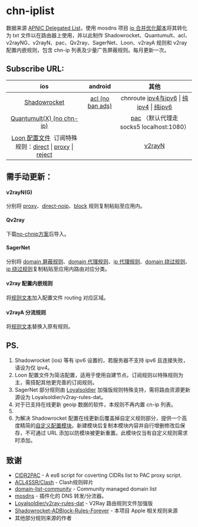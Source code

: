 # chn-iplist

数据来源 [ APNIC Delegated List](http://ftp.apnic.net/apnic/stats/apnic/delegated-apnic-latest)，使用 mosdns 项目 [ip 合并优化脚本](https://github.com/IrineSistiana/mosdns/blob/main/scripts/update_chn_ip_domain.py)将其转化为 txt 文件以在路由器上使用，并以此制作 Shadowrocket、Quantumult、acl、v2rayNG、v2rayN、pac、Qv2ray、SagerNet、Loon、v2rayA 规则和 v2ray 配置内嵌规则，包含 chn-ip 列表及少量广告屏蔽规则。每月更新一次。

## Subscribe URL:

| ios                                                                                                                                                                                                                                                                                                                                                                                                                                   | android                                                                                     | 其他                                                                                                                                                                                                                                                                                             |
|:-------------------------------------------------------------------------------------------------------------------------------------------------------------------------------------------------------------------------------------------------------------------------------------------------------------------------------------------------------------------------------------------------------------------------------------:|:-------------------------------------------------------------------------------------------:|:----------------------------------------------------------------------------------------------------------------------------------------------------------------------------------------------------------------------------------------------------------------------------------------------:|
| [Shadowrocket](https://raw.githubusercontent.com/PaPerseller/chn-iplist/master/Shadowrocket.conf)                                                                                                                                                                                                                                                                                                                                     | [acl (no ban ads)](https://raw.githubusercontent.com/PaPerseller/chn-iplist/master/chn.acl) | chnroute [ipv4与ipv6](https://raw.githubusercontent.com/PaPerseller/chn-iplist/master/chnroute.txt) \| [纯ipv4](https://raw.githubusercontent.com/PaPerseller/chn-iplist/master/chnroute-ipv4.txt) \| [纯ipv6](https://raw.githubusercontent.com/PaPerseller/chn-iplist/master/chnroute-ipv6.txt) |
| [Quantumult(X) (no chn-ip)](https://raw.githubusercontent.com/PaPerseller/chn-iplist/master/Quantumult(X)_noIP.conf)                                                                                                                                                                                                                                                                                                                  |                                                                                             | [pac](https://raw.githubusercontent.com/PaPerseller/chn-iplist/master/chnroute.pac) （默认代理走 socks5 localhost:1080）                                                                                                                                                                              |
| [Loon 配置文件](https://raw.githubusercontent.com/PaPerseller/chn-iplist/master/Loon/Loon.conf)  订阅特殊规则：[direct](https://raw.githubusercontent.com/PaPerseller/chn-iplist/master/Loon/ruleset/direct-special.txt) \| [proxy](https://raw.githubusercontent.com/PaPerseller/chn-iplist/master/Loon/ruleset/proxy-special.txt) \| [reject](https://raw.githubusercontent.com/PaPerseller/chn-iplist/master/Loon/ruleset/reject-special.txt) |                                                                                             | [v2rayN ](https://raw.githubusercontent.com/PaPerseller/chn-iplist/master/v2rayN(G)/v2rayN_subrules_whitelist)                                                                                                                                                                                 |

## 需手动更新：

#### v2rayN(G)

分别将 [proxy](https://raw.githubusercontent.com/PaPerseller/chn-iplist/master/v2rayN(G)/proxy.txt)、[direct-noip](https://raw.githubusercontent.com/PaPerseller/chn-iplist/master/v2rayN(G)/direct-noip.txt)、[block](https://raw.githubusercontent.com/PaPerseller/chn-iplist/master/v2rayN(G)/block.txt) 规则复制粘贴至应用内。

#### Qv2ray

下载[no-chnip方案](https://raw.githubusercontent.com/PaPerseller/chn-iplist/master/Qv2ray-noip.json)后导入。

#### SagerNet

分别将 [domain 屏蔽规则](https://raw.githubusercontent.com/PaPerseller/chn-iplist/master/AnXray%26SagerNet/block-domain.txt)、[domain 代理规则](https://raw.githubusercontent.com/PaPerseller/chn-iplist/master/AnXray%26SagerNet/proxy-domain.txt)、[ip 代理规则](https://raw.githubusercontent.com/PaPerseller/chn-iplist/master/AnXray%26SagerNet/proxy-ip.txt)、[domain 绕过规则](https://raw.githubusercontent.com/PaPerseller/chn-iplist/master/AnXray%26SagerNet/direct-domain.txt)、[ip 绕过规则](https://raw.githubusercontent.com/PaPerseller/chn-iplist/master/AnXray%26SagerNet/direct-ip.txt)复制粘贴至应用内路由对应分类。

#### v2ray 配置内嵌规则

将[规则文本](https://raw.githubusercontent.com/PaPerseller/chn-iplist/master/v2ray-config_rule.json)加入配置文件 routing 对应区域。

#### v2rayA 分流规则

将[规则文本](https://raw.githubusercontent.com/PaPerseller/chn-iplist/master/v2rayA.txt)替换入原有规则。

## PS.

1. Shadowrocket (ios) 等有 ipv6 设置的，若服务器不支持 ipv6 且连接失败，请设为仅 ipv4。
2. Loon 配置文件为简洁配置，适用于使用自建节点。订阅规则以特殊规则为主，需搭配其他更完善的订阅规则。
3. SagerNet 部分规则由 [Loyalsoldier](https://github.com/Loyalsoldier/v2ray-rules-dat/releases) 加强版规则特殊支持，需将路由资源更新源设为 Loyalsoldier/v2ray-rules-dat。
4. 对于已支持在线更新 geoip 数据的软件，本规则不再内置 cn-ip 列表。
5. 
6. 为解决 Shadowrocket 配置在线更新后覆盖掉自定义规则部分，提供一个高度精简的[自定义配置模块](https://raw.githubusercontent.com/PaPerseller/chn-iplist/master/DIY.module)。新建模块后复制本模块内容并自行增删修改后保存，不可通过 URL 添加以防模块被更新重置。此模块仅当有自定义规则需求时添加。

## 致谢

- [CIDR2PAC](https://github.com/wspl/CIDR2PAC) - A es6 script for coverting CIDRs list to PAC proxy script.
- [ACL4SSR/Clash](https://github.com/ACL4SSR/ACL4SSR/tree/master/Clash) - Clash规则碎片
- [domain-list-community](https://github.com/v2fly/domain-list-community) - Community managed domain list
- [mosdns](https://github.com/IrineSistiana/mosdns) - 插件化的 DNS 转发/分流器。
- [Loyalsoldier/v2ray-rules-dat](https://github.com/Loyalsoldier/v2ray-rules-dat) - V2Ray 路由规则文件加强版
- [Shadowrocket-ADBlock-Rules-Forever](https://github.com/Johnshall/Shadowrocket-ADBlock-Rules-Forever) - 本项目 Apple 相关规则来源
- 其他部分规则来源的作者
